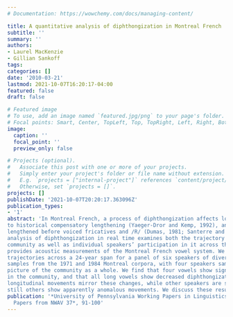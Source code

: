 ```yaml
---
# Documentation: https://wowchemy.com/docs/managing-content/

title: A quantitative analysis of diphthongization in Montreal French
subtitle: ''
summary: ''
authors:
- Laurel MacKenzie
- Gillian Sankoff
tags:
categories: []
date: '2010-03-21'
lastmod: 2021-10-07T16:20:17-04:00
featured: false
draft: false

# Featured image
# To use, add an image named `featured.jpg/png` to your page's folder.
# Focal points: Smart, Center, TopLeft, Top, TopRight, Left, Right, BottomLeft, Bottom, BottomRight.
image:
  caption: ''
  focal_point: ''
  preview_only: false

# Projects (optional).
#   Associate this post with one or more of your projects.
#   Simply enter your project's folder or file name without extension.
#   E.g. `projects = ["internal-project"]` references `content/project/deep-learning/index.md`.
#   Otherwise, set `projects = []`.
projects: []
publishDate: '2021-10-07T20:20:17.363096Z'
publication_types:
- '1'
abstract: 'In Montreal French, a process of diphthongization affects long vowels: those that are inherently long due
to historical compensatory lengthening (Yaeger-Dror and Kemp, 1992), and those that are allophonically
lengthened before voiced fricatives and /R/ (Dumas, 1981; Santerre and Millo, 1978). Our quantitative
analysis of diphthongization in real time examines both the trajectory of this change through the
community as well as individual speakers’ participation in it across their lifespans. Our study also
provides acoustic measurements of the Montreal French vowel system. We tracked individuals’ vowel
trajectories across a 24-year span for a panel of six speakers of diverse social classes. Matched trend
samples from the 1971 and 1984 Montreal corpora, with four speakers sampled per year, provide a
picture of the community as a whole. We find that four vowels show significant lowering and/or backing
in the community, and that all long vowels show decreased diphthongization. Some panel speakers’
longitudinal movements mirror these changes, while other speakers are stable across their lifespans and
still others show apparently anomalous movements. We discuss these results and their interpretation.'
publication: '*University of Pennsylvania Working Papers in Linguistics 15.2: Selected
  Papers from NWAV 37*, 91-100'
---
```

